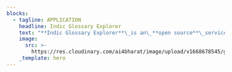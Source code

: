 ```yaml
---
blocks:
  - tagline: APPLICATION
    headline: Indic Glossary Explorer
    text: "**Indic Glossary Explorer**\_is an\_**open source**\_service to store and explore relevant Indic glossary which are domain specific. The service also provides the capabities for glossary contribution (individual/batch).\n\n"
    image:
      src: >-
        https://res.cloudinary.com/ai4bharat/image/upload/v1668678545/glossexplorer_t4syy4.png
    _template: hero
---
```


